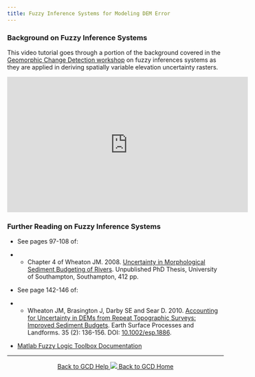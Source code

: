 ```yaml
---
title: Fuzzy Inference Systems for Modeling DEM Error
---
```


### Background on Fuzzy Inference Systems

This video tutorial goes through a portion of the background covered in the [Geomorphic Change Detection workshop](http://gcdworkshop.joewheaton.org/) on fuzzy inferences systems as they are applied in deriving spatially variable elevation uncertainty rasters.

<iframe width="560" height="315" src="https://www.youtube.com/embed/gR-hwUkfJzc" frameborder="0" gesture="media" allow="encrypted-media" allowfullscreen></iframe>

### Further Reading on Fuzzy Inference Systems

- See pages 97-108 of: 

- - Chapter 4 of Wheaton JM. 2008. [Uncertainty in Morphological Sediment Budgeting of Rivers](http://www.joewheaton.org/Home/research/projects-1/morphological-sediment-budgeting/phdthesis). Unpublished PhD Thesis, University of Southampton, Southampton, 412 pp.

- See page 142-146 of:

- - Wheaton JM, Brasington J, Darby SE and Sear D. 2010. [Accounting for Uncertainty in DEMs from Repeat Topographic Surveys: Improved Sediment Budgets](http://dx.doi.org/10.1002/esp.1886). Earth Surface Processes and Landforms. 35 (2): 136-156. DOI: [10.1002/esp.1886](http://dx.doi.org/10.1002/esp.1886).

- [Matlab Fuzzy Logic Toolbox Documentation](http://www.mathworks.com/help/toolbox/fuzzy/)


------
<div align="center">
	<a class="hollow button" href="{{ site.baseurl }}/Help"><i class="fa fa-chevron-circle-left"></i>  Back to GCD Help </a>  
	<a class="hollow button" href="{{ site.baseurl }}/"><img src="{{ site.baseurl}}/assets/images/icons/GCDAddIn.png">  Back to GCD Home </a>  
</div>